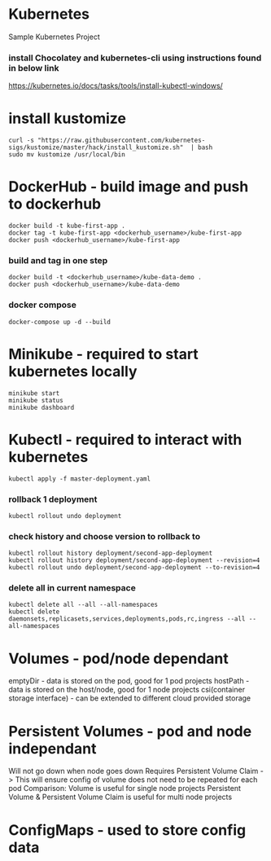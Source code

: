 # Kubernetes
Sample Kubernetes Project

### install Chocolatey and kubernetes-cli using instructions found in below link
https://kubernetes.io/docs/tasks/tools/install-kubectl-windows/

# install kustomize
```
curl -s "https://raw.githubusercontent.com/kubernetes-sigs/kustomize/master/hack/install_kustomize.sh"  | bash
sudo mv kustomize /usr/local/bin
```

# DockerHub - build image and push to dockerhub 
```
docker build -t kube-first-app .
docker tag -t kube-first-app <dockerhub_username>/kube-first-app 
docker push <dockerhub_username>/kube-first-app
```
### build and tag in one step
```
docker build -t <dockerhub_username>/kube-data-demo .
docker push <dockerhub_username>/kube-data-demo
```
### docker compose
```
docker-compose up -d --build
```


# Minikube - required to start kubernetes locally
```
minikube start
minikube status
minikube dashboard
```

# Kubectl - required to interact with kubernetes
```
kubectl apply -f master-deployment.yaml
```
### rollback 1 deployment
```
kubectl rollout undo deployment
```
### check history and choose version to rollback to
```
kubectl rollout history deployment/second-app-deployment
kubectl rollout history deployment/second-app-deployment --revision=4
kubectl rollout undo deployment/second-app-deployment --to-revision=4
```
### delete all in current namespace
```
kubectl delete all --all --all-namespaces
kubectl delete daemonsets,replicasets,services,deployments,pods,rc,ingress --all --all-namespaces
```

# Volumes - pod/node dependant
emptyDir - data is stored on the pod, good for 1 pod projects
hostPath - data is stored on the host/node, good for 1 node projects
csi(container storage interface) - can be extended to different cloud provided storage

# Persistent Volumes - pod and node independant
Will not go down when node goes down
Requires Persistent Volume Claim -> This will ensure config of volume does not need to be repeated for each pod
Comparison:
Volume is useful for single node projects
Persistent Volume & Persistent Volume Claim is useful for multi node projects

# ConfigMaps - used to store config data









